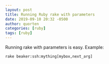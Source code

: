 ```yaml
---
layout: post
title: Running Ruby rake with parameters
date: 2019-09-10 20:32 -0500
author: quorten
categories: [ruby]
tags: [ruby]
---
```


Running rake with parameters is easy.  Example:

```
rake beaker:ssh:mything[mybox,next_arg]
```
